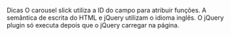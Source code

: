 Dicas
O carousel slick utiliza a ID do campo para atribuir funções.
A semântica de escrita do HTML e jQuery utilizam o idioma inglês.
O jQuery plugin só executa depois que o jQuery carregar na página.
